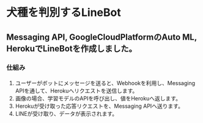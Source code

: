 # 犬種を判別するLineBot
## Messaging API, GoogleCloudPlatformのAuto ML, HerokuでLineBotを作成しました。

### 仕組み
#### 
1. ユーザーがボットにメッセージを送ると、Webhookを利用し、Messaging APIを通して、Herokuへリクエストを送信します。
2. 画像の場合、学習モデルのAPIを呼び出し、値をHerokuへ返します。
3. Herokuが受け取った応答リクエストを、Messaging APIへ送ります。
4. LINEが受け取り、データが表示されます。
####
